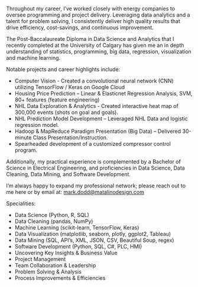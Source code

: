<!--
.. title: More about Mark Dodd
.. slug: bio
.. date: 2020-04-15 09:04:34 UTC-06:00
.. tags:
.. category:
.. link:
.. description:
.. type: text
-->

Throughout my career, I’ve worked closely with energy companies to oversee programming and project delivery. Leveraging data analytics and a talent for problem solving, I consistently deliver high quality results that drive efficiency, cost-savings, and continuous improvement. 

The Post-Baccalaureate Diploma in Data Science and Analytics that I recently completed at the University of Calgary has given me an in depth understanding of statistics, programming, big data, regression, visualization and machine learning.

Notable projects and career highlights include:

* Computer Vision - Created a convolutional neural network (CNN) utilizing TensorFlow / Keras on Google Cloud
* Housing Price Prediction – Linear & Elasticnet Regression Analysis, SVM, 80+ features (feature engineering)
* NHL Data Exploration & Analytics - Created interactive heat map of 300,000 events (shots on goal and goals).
* NHL Prediction Model Development – Leveraged NHL Data and logistic regression model.
* Hadoop & MapReduce Paradigm Presentation (Big Data) – Delivered 30-minute Class Presentation/Instruction.
* Spearheaded development of a customized compressor control program.

Additionally, my practical experience is complemented by a Bachelor of Science in Electrical Engineering, and proficiencies in Data Science, Data Cleaning, Data Mining, and Software Development.

I’m always happy to expand my professional network; please reach out to me here or by email at: <mark.dodd@matalinodesign.com>

Specialities:

* Data Science (Python, R, SQL) 
* Data Cleaning (pandas, NumPy)
* Machine Learning (scikit-learn, TensorFlow, Keras)
* Data Visualization (matplotlib, seaborn, plotly, ggplot2, Tableau)
* Data Mining (SQL, API’s, XML, JSON, CSV, Beautiful Soup, regex) 
* Software Development (Python, SQL, C#, PLC, HMI)
* Uncovering Key Insights & Business Value
* Project Management
* Team Collaboration & Leadership
* Problem Solving & Analysis
* Process Improvements & Efficiencies 